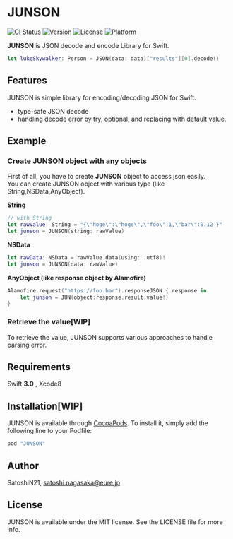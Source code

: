 # JUNSON

[![CI Status](http://img.shields.io/travis/SatoshiN21/JUNSON.svg?style=flat)](https://travis-ci.org/SatoshiN21/JUNSON)
[![Version](https://img.shields.io/cocoapods/v/JUNSON.svg?style=flat)](http://cocoapods.org/pods/JUNSON)
[![License](https://img.shields.io/cocoapods/l/JUNSON.svg?style=flat)](http://cocoapods.org/pods/JUNSON)
[![Platform](https://img.shields.io/cocoapods/p/JUNSON.svg?style=flat)](http://cocoapods.org/pods/JUNSONJUNSON)

**JUNSON** is JSON decode and encode Library for Swift.

```swift
let lukeSkywalker: Person = JSON(data: data)["results"][0].decode()
```

## Features

JUNSON is simple library for encoding/decoding JSON for Swift.

* type-safe JSON decode
* handling decode error by try, optional, and replacing with default value. 

## Example

### Create JUNSON object with any objects
First of all, you have to create **JUNSON** object to access json easily.  
You can create JUNSON object with various type (like String,NSData,AnyObject).

**String**

```swift
// with String	
let rawValue: String = "{\"hoge\":\"hoge\",\"foo\":1,\"bar\":0.12 }"
let junson = JUNSON(string: rawValue)
```

**NSData**

```swift
let rawData: NSData = rawValue.data(using: .utf8)!
let junson = JUNSON(data: rawValue)
```

**AnyObject (like response object by Alamofire)**

```swift
Alamofire.request("https://foo.bar").responseJSON { response in
	let junson = JUN(object:response.result.value!)
}
```

### Retrieve the value[WIP]
To retrieve the value,
JUNSON supports various approaches to handle parsing error.

## Requirements

Swift **3.0** , Xcode8

## Installation[WIP]

JUNSON is available through [CocoaPods](http://cocoapods.org). To install
it, simply add the following line to your Podfile:

```ruby
pod "JUNSON"
```

## Author

SatoshiN21, satoshi.nagasaka@eure.jp

## License

JUNSON is available under the MIT license. See the LICENSE file for more info.
